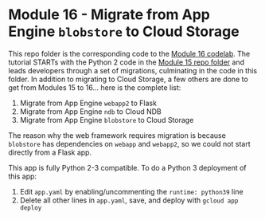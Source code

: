 # Module 16 - Migrate from App Engine `blobstore` to Cloud Storage

This repo folder is the corresponding code to the [Module 16 codelab](http://g.co/codelabs/pae-migrate-blobstore). The tutorial STARTs with the Python 2 code in the [Module 15 repo folder](/mod15-blobstore) and leads developers through a set of migrations, culminating in the code in this folder. In addition to migrating to Cloud Storage, a few others are done to get from Modules 15 to 16... here is the complete list:

1. Migrate from App Engine `webapp2` to Flask
1. Migrate from App Engine `ndb` to Cloud NDB
1. Migrate from App Engine `blobstore` to Cloud Storage

The reason why the web framework requires migration is because `blobstore` has dependencies on `webapp` and `webapp2`, so we could not start directly from a Flask app.

This app is fully Python 2-3 compatible. To do a Python 3 deployment of this app:

1. Edit `app.yaml` by enabling/uncommenting the `runtime: python39` line
1. Delete all other lines in `app.yaml`, save, and deploy with `gcloud app deploy`
